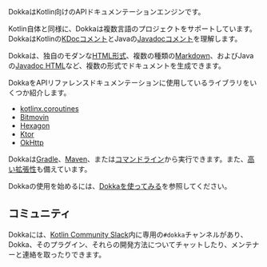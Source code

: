 [//]: # (title: はじめに)

DokkaはKotlin向けのAPIドキュメンテーションエンジンです。

Kotlin自体と同様に、Dokkaは複数言語のプロジェクトをサポートしています。DokkaはKotlinの[KDocコメント](https://kotlinlang.org/docs/kotlin-doc.html#kdoc-syntax)とJavaの[Javadocコメント](https://www.oracle.com/technical-resources/articles/java/javadoc-tool.html)を理解します。

Dokkaは、独自のモダンな[HTML形式](dokka-html.md)、複数の種類の[Markdown](dokka-markdown.md)、およびJavaの[Javadoc HTML](dokka-javadoc.md)など、複数の形式でドキュメントを生成できます。

DokkaをAPIリファレンスドキュメンテーションに使用しているライブラリをいくつか紹介します。

*   [kotlinx.coroutines](https://kotlinlang.org/api/kotlinx.coroutines/)
*   [Bitmovin](https://cdn.bitmovin.com/player/android/3/docs/index.html)
*   [Hexagon](https://hexagontk.com/stable/api/)
*   [Ktor](https://api.ktor.io/)
*   [OkHttp](https://square.github.io/okhttp/5.x/okhttp/okhttp3/)

Dokkaは[Gradle](dokka-gradle.md)、[Maven](dokka-maven.md)、または[コマンドライン](dokka-cli.md)から実行できます。また、[高い拡張性](dokka-plugins.md)も備えています。

Dokkaの使用を始めるには、[Dokkaを使ってみる](dokka-get-started.md)を参照してください。

## コミュニティ

Dokkaには、[Kotlin Community Slack](https://kotl.in/slack)内に専用の`#dokka`チャンネルがあり、Dokka、そのプラグイン、それらの開発方法についてチャットしたり、メンテナーと連絡を取ったりできます。